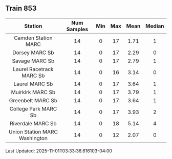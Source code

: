 ## Train 853

| Station | Num Samples | Min | Max | Mean | Median |
| :-----: | :---------: | :-: | :-: | :--: | :----: |
| Camden Station MARC | 14 | 0 | 17 | 1.71 | 1 |
| Dorsey MARC Sb | 14 | 0 | 17 | 2.29 | 0 |
| Savage MARC Sb | 14 | 0 | 17 | 2.79 | 1 |
| Laurel Racetrack MARC Sb | 14 | 0 | 16 | 3.14 | 0 |
| Laurel MARC Sb | 14 | 0 | 17 | 3.64 | 1 |
| Muirkirk MARC Sb | 14 | 0 | 17 | 3.79 | 1 |
| Greenbelt MARC Sb | 14 | 0 | 17 | 3.64 | 1 |
| College Park MARC Sb | 14 | 0 | 17 | 3.93 | 2 |
| Riverdale MARC Sb | 14 | 0 | 18 | 5.14 | 4 |
| Union Station MARC Washington | 14 | 0 | 12 | 2.07 | 0 |


Last Updated: 2025-11-01T03:33:36.616103-04:00
